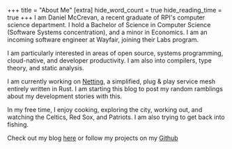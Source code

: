 +++
title = "About Me"
[extra]
hide_word_count = true
hide_reading_time = true
+++
I am Daniel McCrevan, a recent graduate of RPI's computer science department. I hold a Bachelor of Science in Computer Science (Software Systems concentration),
and a minor in Economics. I am an incoming software engineer at Wayfair, joining their Labs program.

I am particularly interested in areas of open source, systems programming, cloud-native, and developer productivity. I am also into compilers, type theory,
and static analysis.

I am currently working on [Netting](https://github.com/Netting-Mesh/netting), a simplified, plug & play service mesh entirely written in Rust. I am starting this
blog to post my random ramblings about my development stories with this.

In my free time, I enjoy cooking, exploring the city, working out, and watching the Celtics, Red Sox, and Patriots. I am also trying to get back into fishing.

Check out my blog [here](https://dmccrevan.github.io/posts/) or follow my projects on my [Github](https://github.com/dmccrevan)
